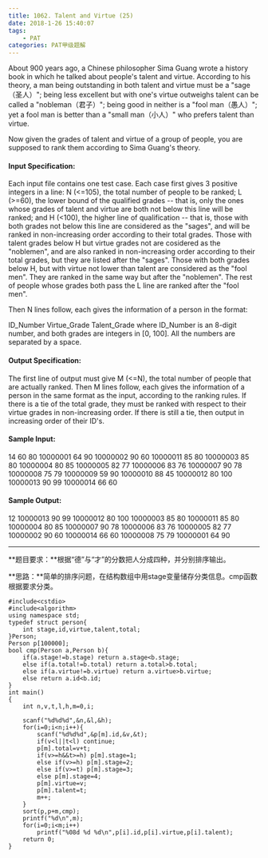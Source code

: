 ```yaml
---
title: 1062. Talent and Virtue (25)
date: 2018-1-26 15:40:07
tags: 
	- PAT
categories: PAT甲级题解
---
```


About 900 years ago, a Chinese philosopher Sima Guang wrote a history book in which he talked about people's talent and virtue. According to his theory, a man being outstanding in both talent and virtue must be a "sage（圣人）"; being less excellent but with one's virtue outweighs talent can be called a "nobleman（君子）"; being good in neither is a "fool man（愚人）"; yet a fool man is better than a "small man（小人）" who prefers talent than virtue.

Now given the grades of talent and virtue of a group of people, you are supposed to rank them according to Sima Guang's theory.

#### Input Specification:

Each input file contains one test case. Each case first gives 3 positive integers in a line: N (<=105), the total number of people to be ranked; L (>=60), the lower bound of the qualified grades -- that is, only the ones whose grades of talent and virtue are both not below this line will be ranked; and H (<100), the higher line of qualification -- that is, those with both grades not below this line are considered as the "sages", and will be ranked in non-increasing order according to their total grades. Those with talent grades below H but virtue grades not are cosidered as the "noblemen", and are also ranked in non-increasing order according to their total grades, but they are listed after the "sages". Those with both grades below H, but with virtue not lower than talent are considered as the "fool men". They are ranked in the same way but after the "noblemen". The rest of people whose grades both pass the L line are ranked after the "fool men".

Then N lines follow, each gives the information of a person in the format:

ID_Number Virtue_Grade Talent_Grade
where ID_Number is an 8-digit number, and both grades are integers in [0, 100]. All the numbers are separated by a space.
#### Output Specification:

The first line of output must give M (<=N), the total number of people that are actually ranked. Then M lines follow, each gives the information of a person in the same format as the input, according to the ranking rules. If there is a tie of the total grade, they must be ranked with respect to their virtue grades in non-increasing order. If there is still a tie, then output in increasing order of their ID's.

#### Sample Input:
14 60 80
10000001 64 90
10000002 90 60
10000011 85 80
10000003 85 80
10000004 80 85
10000005 82 77
10000006 83 76
10000007 90 78
10000008 75 79
10000009 59 90
10000010 88 45
10000012 80 100
10000013 90 99
10000014 66 60
#### Sample Output:
12
10000013 90 99
10000012 80 100
10000003 85 80
10000011 85 80
10000004 80 85
10000007 90 78
10000006 83 76
10000005 82 77
10000002 90 60
10000014 66 60
10000008 75 79
10000001 64 90
***
**题目要求：**根据“德”与“才”的分数把人分成四种，并分别排序输出。

**思路：**简单的排序问题，在结构数组中用stage变量储存分类信息。cmp函数根据要求分类。

```
#include<cstdio>
#include<algorithm>
using namespace std;
typedef struct person{
    int stage,id,virtue,talent,total;
}Person;
Person p[100000];
bool cmp(Person a,Person b){
    if(a.stage!=b.stage) return a.stage<b.stage;
    else if(a.total!=b.total) return a.total>b.total;
    else if(a.virtue!=b.virtue) return a.virtue>b.virtue;
    else return a.id<b.id;
}
int main()
{
    int n,v,t,l,h,m=0,i;

    scanf("%d%d%d",&n,&l,&h);
    for(i=0;i<n;i++){
        scanf("%d%d%d",&p[m].id,&v,&t);
        if(v<l||t<l) continue;
        p[m].total=v+t;
        if(v>=h&&t>=h) p[m].stage=1;
        else if(v>=h) p[m].stage=2;
        else if(v>=t) p[m].stage=3;
        else p[m].stage=4;
        p[m].virtue=v;
        p[m].talent=t;
        m++;
    }
    sort(p,p+m,cmp);
    printf("%d\n",m);
    for(i=0;i<m;i++)
        printf("%08d %d %d\n",p[i].id,p[i].virtue,p[i].talent);
    return 0;
}
```